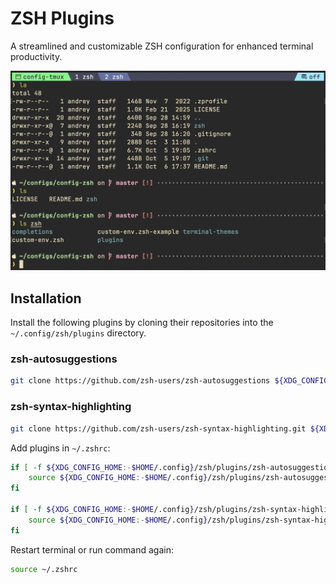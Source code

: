 # ZSH Plugins

A streamlined and customizable ZSH configuration for enhanced terminal productivity.

![ZSH](https://github.com/reybits/config-zsh/blob/master/zsh.png?raw=true)

## Installation

Install the following plugins by cloning their repositories into the `~/.config/zsh/plugins` directory.

### zsh-autosuggestions
```sh
git clone https://github.com/zsh-users/zsh-autosuggestions ${XDG_CONFIG_HOME:-$HOME/.config}/zsh/plugins/zsh-autosuggestions
```

### zsh-syntax-highlighting
```sh
git clone https://github.com/zsh-users/zsh-syntax-highlighting.git ${XDG_CONFIG_HOME:-$HOME/.config}/zsh/plugins/zsh-syntax-highlighting
```

Add plugins in `~/.zshrc`:

```sh
if [ -f ${XDG_CONFIG_HOME:-$HOME/.config}/zsh/plugins/zsh-autosuggestions/zsh-autosuggestions.zsh ]; then
    source ${XDG_CONFIG_HOME:-$HOME/.config}/zsh/plugins/zsh-autosuggestions/zsh-autosuggestions.zsh
fi

if [ -f ${XDG_CONFIG_HOME:-$HOME/.config}/zsh/plugins/zsh-syntax-highlighting/zsh-syntax-highlighting.zsh ]; then
    source ${XDG_CONFIG_HOME:-$HOME/.config}/zsh/plugins/zsh-syntax-highlighting/zsh-syntax-highlighting.zsh
fi
```

Restart terminal or run command again:

```sh
source ~/.zshrc
```
